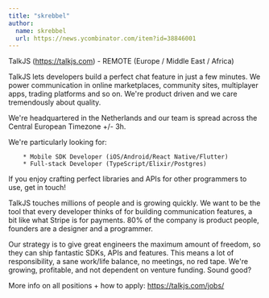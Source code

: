 ```yaml
---
title: "skrebbel"
author:
  name: skrebbel
  url: https://news.ycombinator.com/item?id=38846001
---
```

TalkJS (<a href="https:&#x2F;&#x2F;talkjs.com" rel="nofollow">https:&#x2F;&#x2F;talkjs.com</a>) - REMOTE (Europe &#x2F; Middle East &#x2F; Africa)

TalkJS lets developers build a perfect chat feature in just a few minutes. We power communication in online marketplaces, community sites, multiplayer apps, trading platforms and so on. We&#x27;re product driven and we care tremendously about quality.

We&#x27;re headquartered in the Netherlands and our team is spread across the Central European Timezone +&#x2F;- 3h.

We&#x27;re particularly looking for:

<pre><code>    * Mobile SDK Developer (iOS&#x2F;Android&#x2F;React Native&#x2F;Flutter)
    * Full-stack Developer (TypeScript&#x2F;Elixir&#x2F;Postgres)
</code></pre>
If you enjoy crafting perfect libraries and APIs for other programmers to use, get in touch!

TalkJS touches millions of people and is growing quickly. We want to be the tool that every developer thinks of for building communication features, a bit like what Stripe is for payments. 80% of the company is product people, founders are a designer and a programmer.

Our strategy is to give great engineers the maximum amount of freedom, so they can ship fantastic SDKs, APIs and features. This means a lot of responsibility, a sane work&#x2F;life balance, no meetings, no red tape. We&#x27;re growing, profitable, and not dependent on venture funding. Sound good?

More info on all positions + how to apply: <a href="https:&#x2F;&#x2F;talkjs.com&#x2F;jobs&#x2F;" rel="nofollow">https:&#x2F;&#x2F;talkjs.com&#x2F;jobs&#x2F;</a>
